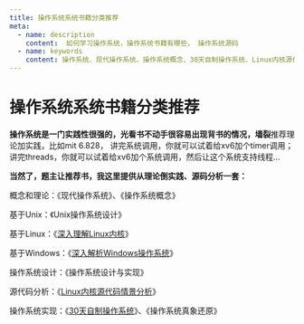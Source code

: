 ```yaml
---
title: 操作系统系统书籍分类推荐
meta:
  - name: description
    content:  如何学习操作系统，操作系统书籍有哪些， 操作系统源码
  - name: keywords
    content: 操作系统、现代操作系统、操作系统概念、30天自制操作系统、Linux内核源代码分析
---
```


# 操作系统系统书籍分类推荐

**操作系统是一门实践性很强的，光看书不动手很容易出现背书的情况，墙裂**推荐理论加实践，比如mit 6.828， 讲完系统调用，你就可以试着给xv6加个timer调用；讲完threads，你就可以试着给xv6加个系统调用，然后让这个系统支持线程...

**当然了，题主让推荐书，我这里提供从理论倒实践、源码分析一套：**

概念和理论：《现代操作系统》、《操作系统概念》

基于Unix：《Unix操作系统设计》

基于Linux：《[深入理解Linux内核](https://www.zhihu.com/search?q=深入理解Linux内核&search_source=Entity&hybrid_search_source=Entity&hybrid_search_extra={"sourceType"%3A"answer"%2C"sourceId"%3A1821996217})》

基于Windows：《[深入解析Windows操作系统](https://www.zhihu.com/search?q=深入解析Windows操作系统&search_source=Entity&hybrid_search_source=Entity&hybrid_search_extra={"sourceType"%3A"answer"%2C"sourceId"%3A1821996217})》

操作系统设计：《操作系统设计与实现》

源代码分析：《[Linux内核源代码情景分析](https://www.zhihu.com/search?q=Linux内核源代码情景分析&search_source=Entity&hybrid_search_source=Entity&hybrid_search_extra={"sourceType"%3A"answer"%2C"sourceId"%3A1821996217})》

操作系统实现：《[30天自制操作系统](https://www.zhihu.com/search?q=30天自制操作系统&search_source=Entity&hybrid_search_source=Entity&hybrid_search_extra={"sourceType"%3A"answer"%2C"sourceId"%3A1821996217})》、《操作系统真象还原》